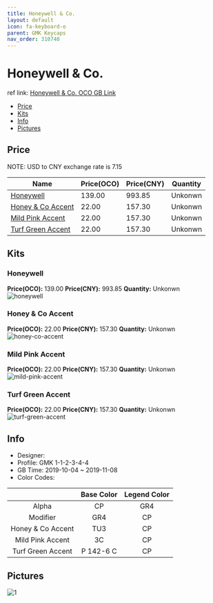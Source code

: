 ```yaml
---
title: Honeywell & Co. 
layout: default
icon: fa-keyboard-o
parent: GMK Keycaps
nav_order: 310740
---
```


# Honeywell & Co. 

ref link: [Honeywell & Co. OCO GB Link](https://www.originativeco.com/products/honeywell-co)  

* [Price](#price)  
* [Kits](#kits)  
* [Info](#info)  
* [Pictures](#pictures)  


## Price  
NOTE: USD to CNY exchange rate is 7.15

| Name          | Price(OCO)    |  Price(CNY) | Quantity |
| ------------- | ------------ |  ---------- | -------- |
|[Honeywell](#honeywell)|139.00|993.85|Unkonwn|
|[Honey & Co Accent](#honey-&-co-accent)|22.00|157.30|Unkonwn|
|[Mild Pink Accent](#mild-pink-accent)|22.00|157.30|Unkonwn|
|[Turf Green Accent](#turf-green-accent)|22.00|157.30|Unkonwn|


## Kits  
### Honeywell  
**Price(OCO):** 139.00    **Price(CNY):** 993.85    **Quantity:** Unkonwn  
<img src="{{ 'assets/images/gmk-keycaps/honeywell&co./kits_pics/honeywell.png' | relative_url }}" alt="honeywell" class="image featured">

### Honey & Co Accent  
**Price(OCO):** 22.00    **Price(CNY):** 157.30    **Quantity:** Unkonwn  
<img src="{{ 'assets/images/gmk-keycaps/honeywell&co./kits_pics/honey-co-accent.png' | relative_url }}" alt="honey-co-accent" class="image featured">

### Mild Pink Accent  
**Price(OCO):** 22.00    **Price(CNY):** 157.30    **Quantity:** Unkonwn  
<img src="{{ 'assets/images/gmk-keycaps/honeywell&co./kits_pics/mild-pink-accent.png' | relative_url }}" alt="mild-pink-accent" class="image featured">

### Turf Green Accent  
**Price(OCO):** 22.00    **Price(CNY):** 157.30    **Quantity:** Unkonwn  
<img src="{{ 'assets/images/gmk-keycaps/honeywell&co./kits_pics/turf-green-accent.png' | relative_url }}" alt="turf-green-accent" class="image featured">


## Info  
* Designer:   
* Profile: GMK 1-1-2-3-4-4  
* GB Time: 2019-10-04 ~ 2019-11-08
* Color Codes:  

| |Base Color     | Legend Color
| :-------------: | :-------------: | :------------:
|Alpha|CP|GR4
|Modifier|GR4|CP
|Honey & Co Accent|TU3|CP
|Mild Pink Accent|3C|CP
|Turf Green Accent|P 142-6 C|CP

## Pictures  
<img src="{{ 'assets/images/gmk-keycaps/honeywell/rendering_pics/1.jpg' | relative_url }}" alt="1" class="image featured">
